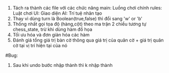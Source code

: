 1. Tách ra thành các file với các chức năng
    main: Luồng chơi chính
    rules: Luật chơi 
    UI: Giao diện
    AI: Trí tuệ nhân tạo
2. Thay vì dùng turn là Boolean(true,false) thì đổi sang 'w' or 'b'
3. Thống nhất gọi tọa độ (hàng,cột) theo ma trận 2 chiều tương tự chess_state, trừ khi dùng hàm đồ họa 
4. Tối ưu hóa và đơn giản hóa các hàm
5. Đánh giá tổng giá trị bàn cờ thông qua giá trị của quân cờ + giá trị quân cờ tại vị trí hiện tại của nó

#Bug:
1. Sau khi undo bước nhập thành thì k nhập thành 